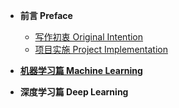 
* **前言 Preface**
    * [写作初衷 Original Intention](./preface/intention.md)
    * [项目实施 Project Implementation](./preface/experience.md)
* **[机器学习篇 Machine Learning](./machine_learning/README.md)**

* **深度学习篇 Deep Learning**

